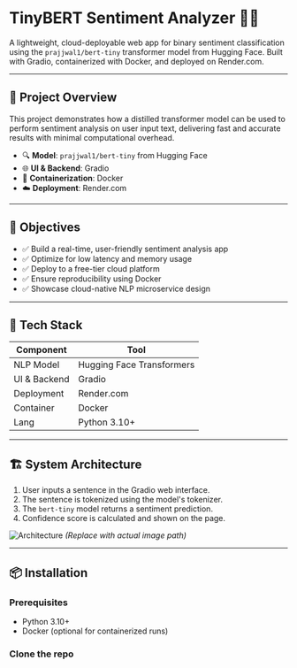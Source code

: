 # TinyBERT Sentiment Analyzer 🧠💬

A lightweight, cloud-deployable web app for binary sentiment classification using the `prajjwal1/bert-tiny` transformer model from Hugging Face. Built with Gradio, containerized with Docker, and deployed on Render.com.

---

## 🚀 Project Overview

This project demonstrates how a distilled transformer model can be used to perform sentiment analysis on user input text, delivering fast and accurate results with minimal computational overhead.

- 🔍 **Model**: `prajjwal1/bert-tiny` from Hugging Face
- 🌐 **UI & Backend**: Gradio
- 🐳 **Containerization**: Docker
- ☁️ **Deployment**: Render.com

---

## 🎯 Objectives

- ✅ Build a real-time, user-friendly sentiment analysis app
- ✅ Optimize for low latency and memory usage
- ✅ Deploy to a free-tier cloud platform
- ✅ Ensure reproducibility using Docker
- ✅ Showcase cloud-native NLP microservice design

---

## 🧰 Tech Stack

| Component     | Tool                     |
|--------------|--------------------------|
| NLP Model     | Hugging Face Transformers |
| UI & Backend | Gradio                   |
| Deployment   | Render.com               |
| Container    | Docker                   |
| Lang         | Python 3.10+             |

---

## 🏗️ System Architecture

1. User inputs a sentence in the Gradio web interface.
2. The sentence is tokenized using the model's tokenizer.
3. The `bert-tiny` model returns a sentiment prediction.
4. Confidence score is calculated and shown on the page.

![Architecture](https://raw.githubusercontent.com/your-username/your-repo/main/assets/architecture.png) *(Replace with actual image path)*

---

## 📦 Installation

### Prerequisites

- Python 3.10+
- Docker (optional for containerized runs)

### Clone the repo

```
